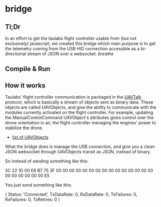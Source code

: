 # bridge

## Tl;Dr

In an effort to get the taulabs flight controller usable from (but not exclusively) javascript,
we created this bridge which main purpose is to get the telemetry coming from
the USB HID connection accessible as a bi-directional stream of JSON over a websocket. *breathe*

## Compile & Run

## How it works

Taulabs' flight controller communication is packaged in the [UAVTalk](https://wiki.openpilot.org/display/WIKI/UAVTalk) protocol,
which is basically a stream of objects sent as binary data. These objects are called UAVObjects,
and give the ability to communicate with the modules currently activated on the flight controller.
For example, updating the ManualControlCommand UAVObject's attributes gives control over the drone orientation in air,
the flight controller managing the engines' power to stabilize the drone.

- [list of UAVObjects]()

What the bridge does is manage the USB connection, and give you a clean JSON websocket
through UAVObjects transit as JSON, instead of binary.

So instead of sending something like this:

  3C 22 1D 00 E8 B7 75 3F 00 00 00 00 00 00 00 00 00 00 00 00 00 00 00 00 00 00 00 00 00 E5

You just send something like this:

  {
    Status: 'Connected',
    TxDataRate: 0,
    RxDataRate: 0,
    TxFailures: 0,
    RxFailures: 0,
    TxRetries: 0
  }
